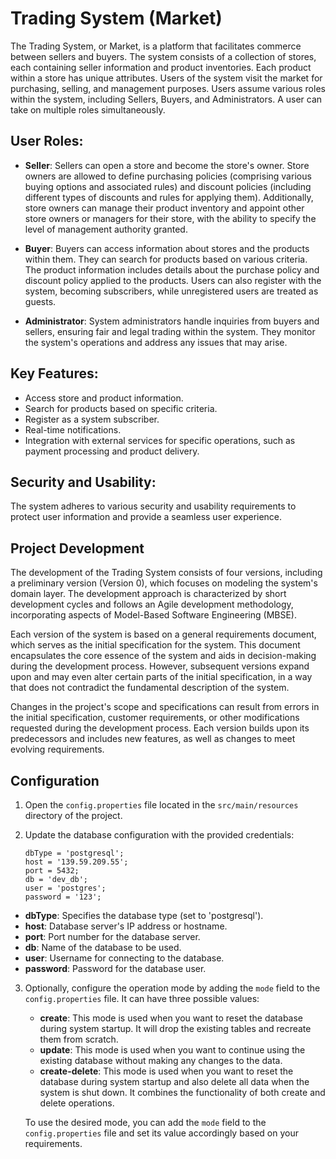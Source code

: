 # Trading System (Market)

The Trading System, or Market, is a platform that facilitates commerce between sellers and buyers. The system consists of a collection of stores, each containing seller information and product inventories. Each product within a store has unique attributes. Users of the system visit the market for purchasing, selling, and management purposes. Users assume various roles within the system, including Sellers, Buyers, and Administrators. A user can take on multiple roles simultaneously.

## User Roles:
- **Seller**: Sellers can open a store and become the store's owner. Store owners are allowed to define purchasing policies (comprising various buying options and associated rules) and discount policies (including different types of discounts and rules for applying them). Additionally, store owners can manage their product inventory and appoint other store owners or managers for their store, with the ability to specify the level of management authority granted.

- **Buyer**: Buyers can access information about stores and the products within them. They can search for products based on various criteria. The product information includes details about the purchase policy and discount policy applied to the products. Users can also register with the system, becoming subscribers, while unregistered users are treated as guests.

- **Administrator**: System administrators handle inquiries from buyers and sellers, ensuring fair and legal trading within the system. They monitor the system's operations and address any issues that may arise.

## Key Features:
- Access store and product information.
- Search for products based on specific criteria.
- Register as a system subscriber.
- Real-time notifications.
- Integration with external services for specific operations, such as payment processing and product delivery.

## Security and Usability:
The system adheres to various security and usability requirements to protect user information and provide a seamless user experience.

## Project Development

The development of the Trading System consists of four versions, including a preliminary version (Version 0), which focuses on modeling the system's domain layer. The development approach is characterized by short development cycles and follows an Agile development methodology, incorporating aspects of Model-Based Software Engineering (MBSE).

Each version of the system is based on a general requirements document, which serves as the initial specification for the system. This document encapsulates the core essence of the system and aids in decision-making during the development process. However, subsequent versions expand upon and may even alter certain parts of the initial specification, in a way that does not contradict the fundamental description of the system.

Changes in the project's scope and specifications can result from errors in the initial specification, customer requirements, or other modifications requested during the development process. Each version builds upon its predecessors and includes new features, as well as changes to meet evolving requirements.

## Configuration

1. Open the `config.properties` file located in the `src/main/resources` directory of the project.

2. Update the database configuration with the provided credentials:

   ```properties
   dbType = 'postgresql';
   host = '139.59.209.55';
   port = 5432;
   db = 'dev_db'; 
   user = 'postgres';
   password = '123';
   
- **dbType**: Specifies the database type (set to 'postgresql').
- **host**: Database server's IP address or hostname.
- **port**: Port number for the database server.
- **db**: Name of the database to be used.
- **user**: Username for connecting to the database.
- **password**: Password for the database user.

3. Optionally, configure the operation mode by adding the `mode` field to the `config.properties` file. It can have three possible values:

   - **create**: This mode is used when you want to reset the database during system startup. It will drop the existing tables and recreate them from scratch.
   - **update**: This mode is used when you want to continue using the existing database without making any changes to the data.
   - **create-delete**: This mode is used when you want to reset the database during system startup and also delete all data when the system is shut down. It combines the functionality of both create and delete operations.

   To use the desired mode, you can add the `mode` field to the `config.properties` file and set its value accordingly based on your requirements.
